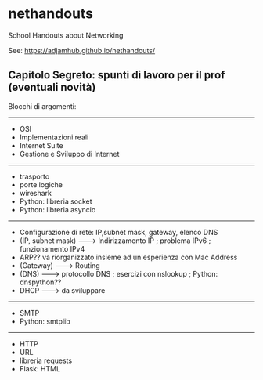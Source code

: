 # nethandouts
School Handouts about Networking

See: <a href="https://adjamhub.github.io/nethandouts/" target="_blank">https://adjamhub.github.io/nethandouts/</a>


## Capitolo Segreto: spunti di lavoro per il prof (eventuali novità)

Blocchi di argomenti:

---
* OSI
* Implementazioni reali
* Internet Suite
* Gestione e Sviluppo di Internet
---
* trasporto
* porte logiche
* wireshark
* Python: libreria socket
* Python: libreria asyncio
---
* Configurazione di rete: IP,subnet mask, gateway, elenco DNS
* (IP, subnet mask) ---> Indirizzamento IP ; problema IPv6 ; funzionamento IPv4
* ARP?? va riorganizzato insieme ad un'esperienza con Mac Address
* (Gateway) ---> Routing
* (DNS) ---> protocollo DNS ; esercizi con nslookup ; Python: dnspython??
* DHCP ---> da sviluppare
---
* SMTP
* Python: smtplib
---
* HTTP
* URL
* libreria requests
* Flask: HTML

